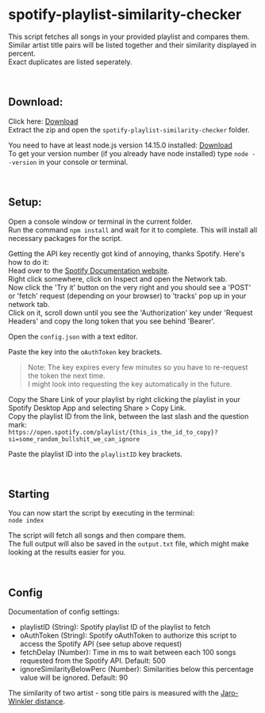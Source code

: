 # spotify-playlist-similarity-checker
This script fetches all songs in your provided playlist and compares them.  
Similar artist title pairs will be listed together and their similarity displayed in percent.  
Exact duplicates are listed seperately.  

&nbsp; 

## Download:
Click here: [Download](https://github.com/HerrEurobeat/spotify-playlist-similarity-checker/archive/refs/heads/main.zip)  
Extract the zip and open the `spotify-playlist-similarity-checker` folder.  
  
You need to have at least node.js version 14.15.0 installed: [Download](https://nodejs.org)  
To get your version number (if you already have node installed) type `node --version` in your console or terminal.  

&nbsp; 

## Setup:
Open a console window or terminal in the current folder.  
Run the command `npm install` and wait for it to complete. This will install all necessary packages for the script.  
  
Getting the API key recently got kind of annoying, thanks Spotify. Here's how to do it:  
Head over to the [Spotify Documentation website](https://developer.spotify.com/console/get-playlist-tracks).  
Right click somewhere, click on Inspect and open the Network tab.  
Now click the 'Try it' button on the very right and you should see a 'POST' or 'fetch' request (depending on your browser) to 'tracks' pop up in your network tab.  
Click on it, scroll down until you see the 'Authorization' key under 'Request Headers' and copy the long token that you see behind 'Bearer'.  
  
Open the `config.json` with a text editor.  
  
Paste the key into the `oAuthToken` key brackets.  
> Note: The key expires every few minutes so you have to re-request the token the next time.  
> I might look into requesting the key automatically in the future.  
  
Copy the Share Link of your playlist by right clicking the playlist in your Spotify Desktop App and selecting Share > Copy Link.  
Copy the playlist ID from the link, between the last slash and the question mark:  
`https://open.spotify.com/playlist/{this_is_the_id_to_copy}?si=some_random_bullshit_we_can_ignore`  
  
Paste the playlist ID into the `playlistID` key brackets.  
  
&nbsp; 

## Starting
You can now start the script by executing in the terminal:  
`node index`  
  
The script will fetch all songs and then compare them.  
The full output will also be saved in the `output.txt` file, which might make looking at the results easier for you.  
  
&nbsp; 
  
## Config
Documentation of config settings:  
- playlistID (String): Spotify playlist ID of the playlist to fetch
- oAuthToken (String): Spotify oAuthToken to authorize this script to access the Spotify API (see setup above request)
- fetchDelay (Number): Time in ms to wait between each 100 songs requested from the Spotify API. Default: 500
- ignoreSimilarityBelowPerc (Number): Similarities below this percentage value will be ignored. Default: 90
  
The similarity of two artist - song title pairs is measured with the [Jaro-Winkler distance](https://en.wikipedia.org/wiki/Jaro%E2%80%93Winkler_distance).  